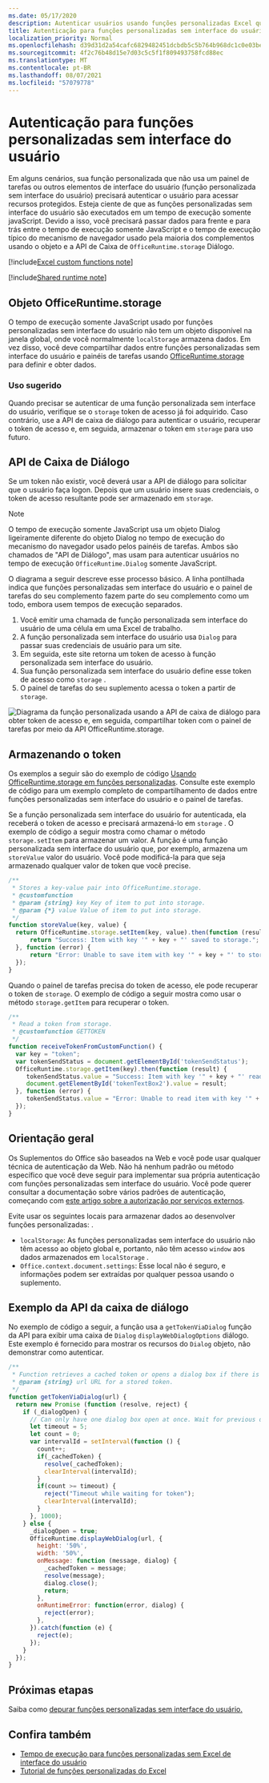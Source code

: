```yaml
---
ms.date: 05/17/2020
description: Autenticar usuários usando funções personalizadas Excel que não usam o painel de tarefas.
title: Autenticação para funções personalizadas sem interface do usuário
localization_priority: Normal
ms.openlocfilehash: d39d31d2a54cafc6829482451dcbdb5c5b764b968dc1c0e03be77a72fe1e12f1
ms.sourcegitcommit: 4f2c76b48d15e7d03c5c5f1f809493758fcd88ec
ms.translationtype: MT
ms.contentlocale: pt-BR
ms.lasthandoff: 08/07/2021
ms.locfileid: "57079778"
---
```

# <a name="authentication-for-ui-less-custom-functions"></a>Autenticação para funções personalizadas sem interface do usuário

Em alguns cenários, sua função personalizada que não usa um painel de tarefas ou outros elementos de interface do usuário (função personalizada sem interface do usuário) precisará autenticar o usuário para acessar recursos protegidos. Esteja ciente de que as funções personalizadas sem interface do usuário são executados em um tempo de execução somente javaScript. Devido a isso, você precisará passar dados para frente e para trás entre o tempo de execução somente JavaScript e o tempo de execução típico do mecanismo de navegador usado pela maioria dos complementos usando o objeto e a API de Caixa de `OfficeRuntime.storage` Diálogo.

[!include[Excel custom functions note](../includes/excel-custom-functions-note.md)]

[!include[Shared runtime note](../includes/shared-runtime-note.md)]

## <a name="officeruntimestorage-object"></a>Objeto OfficeRuntime.storage

O tempo de execução somente JavaScript usado por funções personalizadas sem interface do usuário não tem um objeto disponível na janela global, onde você normalmente `localStorage` armazena dados. Em vez disso, você deve compartilhar dados entre funções personalizadas sem interface do usuário e painéis de tarefas usando [OfficeRuntime.storage](/javascript/api/office-runtime/officeruntime.storage) para definir e obter dados.

### <a name="suggested-usage"></a>Uso sugerido

Quando precisar se autenticar de uma função personalizada sem interface do usuário, verifique se o `storage` token de acesso já foi adquirido. Caso contrário, use a API de caixa de diálogo para autenticar o usuário, recuperar o token de acesso e, em seguida, armazenar o token em `storage` para uso futuro.

## <a name="dialog-api"></a>API de Caixa de Diálogo

Se um token não existir, você deverá usar a API de diálogo para solicitar que o usuário faça logon. Depois que um usuário insere suas credenciais, o token de acesso resultante pode ser armazenado em `storage`.

> [!NOTE]
> O tempo de execução somente JavaScript usa um objeto Dialog ligeiramente diferente do objeto Dialog no tempo de execução do mecanismo do navegador usado pelos painéis de tarefas. Ambos são chamados de "API de Diálogo", mas usam para autenticar usuários no tempo de execução `OfficeRuntime.Dialog` somente JavaScript.

O diagrama a seguir descreve esse processo básico. A linha pontilhada indica que funções personalizadas sem interface do usuário e o painel de tarefas do seu complemento fazem parte do seu complemento como um todo, embora usem tempos de execução separados.

1. Você emitir uma chamada de função personalizada sem interface do usuário de uma célula em uma Excel de trabalho.
2. A função personalizada sem interface do usuário usa `Dialog` para passar suas credenciais de usuário para um site.
3. Em seguida, este site retorna um token de acesso à função personalizada sem interface do usuário.
4. Sua função personalizada sem interface do usuário define esse token de acesso como `storage` .
5. O painel de tarefas do seu suplemento acessa o token a partir de `storage`.

![Diagrama da função personalizada usando a API de caixa de diálogo para obter token de acesso e, em seguida, compartilhar token com o painel de tarefas por meio da API OfficeRuntime.storage.](../images/authentication-diagram.png "Diagrama de autenticação.")

## <a name="storing-the-token"></a>Armazenando o token

Os exemplos a seguir são do exemplo de código [Usando OfficeRuntime.storage em funções personalizadas](https://github.com/OfficeDev/PnP-OfficeAddins/tree/master/Excel-custom-functions/AsyncStorage). Consulte este exemplo de código para um exemplo completo de compartilhamento de dados entre funções personalizadas sem interface do usuário e o painel de tarefas.

Se a função personalizada sem interface do usuário for autenticada, ela receberá o token de acesso e precisará armazená-lo em `storage` . O exemplo de código a seguir mostra como chamar o método `storage.setItem` para armazenar um valor. A função é uma função personalizada sem interface do usuário que, por exemplo, armazena um `storeValue` valor do usuário. Você pode modificá-la para que seja armazenado qualquer valor de token que você precise.

```js
/**
 * Stores a key-value pair into OfficeRuntime.storage.
 * @customfunction
 * @param {string} key Key of item to put into storage.
 * @param {*} value Value of item to put into storage.
 */
function storeValue(key, value) {
  return OfficeRuntime.storage.setItem(key, value).then(function (result) {
      return "Success: Item with key '" + key + "' saved to storage.";
  }, function (error) {
      return "Error: Unable to save item with key '" + key + "' to storage. " + error;
  });
}
```

Quando o painel de tarefas precisa do token de acesso, ele pode recuperar o token de `storage`. O exemplo de código a seguir mostra como usar o método `storage.getItem` para recuperar o token.

```js
/**
 * Read a token from storage.
 * @customfunction GETTOKEN
 */
function receiveTokenFromCustomFunction() {
  var key = "token";
  var tokenSendStatus = document.getElementById('tokenSendStatus');
  OfficeRuntime.storage.getItem(key).then(function (result) {
     tokenSendStatus.value = "Success: Item with key '" + key + "' read from storage.";
     document.getElementById('tokenTextBox2').value = result;
  }, function (error) {
     tokenSendStatus.value = "Error: Unable to read item with key '" + key + "' from storage. " + error;
  });
}
```

## <a name="general-guidance"></a>Orientação geral

Os Suplementos do Office são baseados na Web e você pode usar qualquer técnica de autenticação da Web. Não há nenhum padrão ou método específico que você deve seguir para implementar sua própria autenticação com funções personalizadas sem interface do usuário. Você pode querer consultar a documentação sobre vários padrões de autenticação, começando com [este artigo sobre a autorização por serviços externos](../develop/auth-external-add-ins.md).  

Evite usar os seguintes locais para armazenar dados ao desenvolver funções personalizadas: .

- `localStorage`: As funções personalizadas sem interface do usuário não têm acesso ao objeto global e, portanto, não têm acesso `window` aos dados armazenados em `localStorage` .
- `Office.context.document.settings`: Esse local não é seguro, e informações podem ser extraídas por qualquer pessoa usando o suplemento.

## <a name="dialog-box-api-example"></a>Exemplo da API da caixa de diálogo

No exemplo de código a seguir, a função usa a `getTokenViaDialog` função da API para exibir uma caixa de `Dialog` `displayWebDialogOptions` diálogo. Este exemplo é fornecido para mostrar os recursos do `Dialog` objeto, não demonstrar como autenticar.

```JavaScript
/**
 * Function retrieves a cached token or opens a dialog box if there is no saved token. Note that this is not a sufficient example of authentication but is intended to show the capabilities of the Dialog object.
 * @param {string} url URL for a stored token.
 */
function getTokenViaDialog(url) {
  return new Promise (function (resolve, reject) {
    if (_dialogOpen) {
      // Can only have one dialog box open at once. Wait for previous dialog box's token.
      let timeout = 5;
      let count = 0;
      var intervalId = setInterval(function () {
        count++;
        if(_cachedToken) {
          resolve(_cachedToken);
          clearInterval(intervalId);
        }
        if(count >= timeout) {
          reject("Timeout while waiting for token");
          clearInterval(intervalId);
        }
      }, 1000);
    } else {
      _dialogOpen = true;
      OfficeRuntime.displayWebDialog(url, {
        height: '50%',
        width: '50%',
        onMessage: function (message, dialog) {
          _cachedToken = message;
          resolve(message);
          dialog.close();
          return;
        },
        onRuntimeError: function(error, dialog) {
          reject(error);
        },
      }).catch(function (e) {
        reject(e);
      });
    }
  });
}
```

## <a name="next-steps"></a>Próximas etapas
Saiba como [depurar funções personalizadas sem interface do usuário.](custom-functions-debugging.md)

## <a name="see-also"></a>Confira também

* [Tempo de execução para funções personalizadas sem Excel de interface do usuário](custom-functions-runtime.md)
* [Tutorial de funções personalizadas do Excel](../tutorials/excel-tutorial-create-custom-functions.md)
